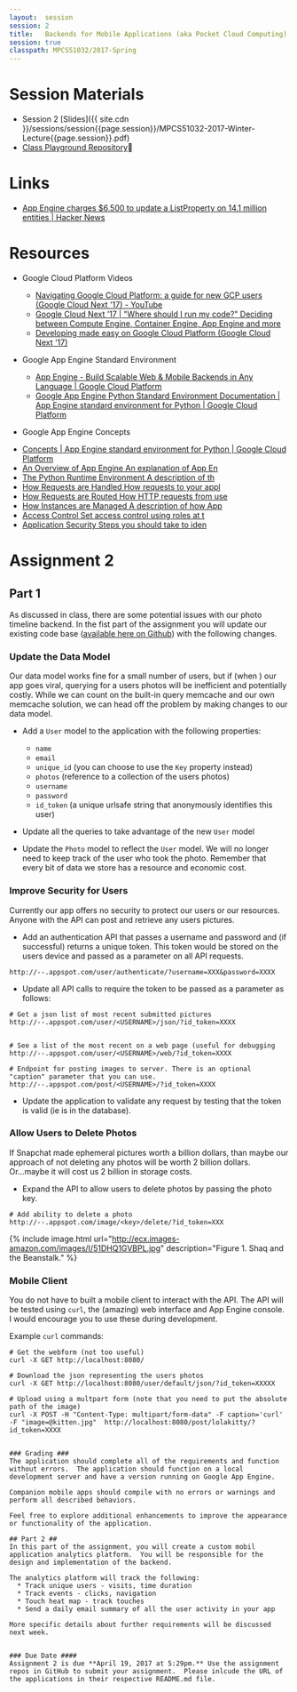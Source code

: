 ```yaml
---
layout:  session
session: 2
title:   Backends for Mobile Applications (aka Pocket Cloud Computing)
session: true
classpath: MPCS51032/2017-Spring
---
```


Session Materials
=================
* Session 2 [Slides]({{ site.cdn }}/sessions/session{{page.session}}/MPCS51032-2017-Winter-Lecture{{page.session}}.pdf)
* [Class Playground Repository]({{site.playground}})

Links
=====
* [App Engine charges $6,500 to update a ListProperty on 14.1 million entities | Hacker News](https://news.ycombinator.com/item?id=3431132)


Resources
=========
* Google Cloud Platform Videos
  - [Navigating Google Cloud Platform: a guide for new GCP users (Google Cloud Next '17) - YouTube](https://www.youtube.com/watch?v=5NQHi_zDGy0&t=2641s&list=PLIivdWyY5sqI8RuUibiH8sMb1ExIw0lAR&index=17)
  - [Google Cloud Next ’17 | "Where should I run my code?" Deciding between Compute Engine, Container Engine, App Engine and more ](https://cloudnext.withgoogle.com/schedule#target=where-should-i-run-my-code-deciding-between-compute-engine-container-engine-app-engine-and-more-91e716a3-813e-43c9-a513-27d3365a449b)
  - [Developing made easy on Google Cloud Platform (Google Cloud Next '17)](https://www.youtube.com/watch?v=ykzCUFwHppI&t=16s&list=PLIivdWyY5sqI8RuUibiH8sMb1ExIw0lAR&index=119)

* Google App Engine Standard Environment
  - [App Engine - Build Scalable Web & Mobile Backends in Any Language  |  Google Cloud Platform](https://cloud.google.com/appengine/)
  - [Google App Engine Python Standard Environment Documentation  |  App Engine standard environment for Python  |  Google Cloud Platform](https://cloud.google.com/appengine/docs/standard/python/)

* Google App Engine Concepts
- [Concepts  |  App Engine standard environment for Python  |  Google Cloud Platform](https://cloud.google.com/appengine/docs/standard/python/concepts)
 - [An Overview of App Engine An explanation of App En](https://cloud.google.com/appengine/docs/standard/python/an-overview-of-app-engine)
 - [The Python Runtime Environment A description of th](https://cloud.google.com/appengine/docs/standard/python/runtime)
 - [How Requests are Handled How requests to your appl](https://cloud.google.com/appengine/docs/standard/python/how-requests-are-handled)
 - [How Requests are Routed How HTTP requests from use](https://cloud.google.com/appengine/docs/standard/python/how-requests-are-routed)
 - [How Instances are Managed A description of how App](https://cloud.google.com/appengine/docs/standard/python/how-instances-are-managed)
 - [Access Control Set access control using roles at t](https://cloud.google.com/appengine/docs/standard/python/access-control)
 - [Application Security Steps you should take to iden](https://cloud.google.com/appengine/docs/standard/python/application-security)


Assignment 2
============

## Part 1 ##
As discussed in class, there are some potential issues with our photo timeline backend. In the fist part of the assignment you will update our existing code base ([available here on Github](https://github.com/uchicago-cloud/uchicago-cloud-photo-timeline)) with the following changes.

### Update the Data Model ###
Our data model works fine for a small number of users, but if (when ) our app goes viral, querying for a users photos will be inefficient and potentially costly.  While we can count on the built-in query memcache and our own memcache solution, we can head off the problem by making changes to our data model.

* Add a `User` model to the application with the following properties:
  - `name`
  - `email`
  - `unique_id` (you can choose to use the `Key` property instead)
  - `photos` (reference to a collection of the users photos)
  - `username`
  - `password`
  - `id_token` (a unique urlsafe string that anonymously identifies this user)

* Update all the queries to take advantage of the new `User` model

* Update the `Photo` model to reflect the `User` model.  We will no longer need to keep track of the user who took the photo.  Remember that every bit of data we store has a resource and economic cost.

### Improve Security for Users ###
Currently our app offers no security to protect our users or our resources.  Anyone with the API can post and retrieve any users pictures.  

* Add an authentication API that passes a username and password and (if successful) returns a unique token. This token would be stored on the users device and passed as a parameter on all API requests.

```
http://--.appspot.com/user/authenticate/?username=XXX&password=XXXX
```

* Update all API calls to require the token to be passed as a parameter as follows:

```
# Get a json list of most recent submitted pictures
http://--.appspot.com/user/<USERNAME>/json/?id_token=XXXX


# See a list of the most recent on a web page (useful for debugging
http://--.appspot.com/user/<USERNAME>/web/?id_token=XXXX

# Endpoint for posting images to server. There is an optional "caption" parameter that you can use.
http://--.appspot.com/post/<USERNAME>/?id_token=XXXX
```
* Update the application to validate any request by testing that the token is valid (ie is in the database).

### Allow Users to Delete Photos ###
If Snapchat made ephemeral pictures worth a billion dollars, than maybe our approach of not deleting any photos will be worth 2 billion dollars.  Or...maybe it will cost us 2 billion in storage costs.  

* Expand the API to allow users to delete photos by passing the photo key.
```
# Add ability to delete a photo
http://--.appspot.com/image/<key>/delete/?id_token=XXX
```

{% include image.html url="http://ecx.images-amazon.com/images/I/51DHQ1GVBPL.jpg" description="Figure 1. Shaq and the Beanstalk." %}


### Mobile Client ###
You do not have to built a mobile client to interact with the API.   The API will be tested using `curl`, the (amazing) web interface and App Engine console.  I would encourage you to use these during development.  

Example `curl` commands:
```
# Get the webform (not too useful)
curl -X GET http://localhost:8080/

# Download the json representing the users photos
curl -X GET http://localhost:8080/user/default/json/?id_token=XXXXX

# Upload using a multpart form (note that you need to put the absolute path of the image)
curl -X POST -H "Content-Type: multipart/form-data" -F caption='curl' -F "image=@kitten.jpg"  http://localhost:8080/post/lolakitty/?id_token=XXXX


### Grading ###
The application should complete all of the requirements and function without errors.  The application should function on a local development server and have a version running on Google App Engine.  

Companion mobile apps should compile with no errors or warnings and perform all described behaviors.

Feel free to explore additional enhancements to improve the appearance or functionality of the application.

## Part 2 ##
In this part of the assignment, you will create a custom mobil application analytics platform.  You will be responsible for the design and implementation of the backend.

The analytics platform will track the following:
  * Track unique users - visits, time duration
  * Track events - clicks, navigation
  * Touch heat map - track touches
  * Send a daily email summary of all the user activity in your app

More specific details about further requirements will be discussed next week.


### Due Date ####
Assignment 2 is due **April 19, 2017 at 5:29pm.** Use the assignment repos in GitHub to submit your assignment.  Please inlcude the URL of the applications in their respective README.md file.
